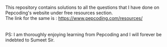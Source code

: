 This repository contains solutions to all the questions that I have done on Pepcoding's website under free resources section.\
The link for the same is : https://www.pepcoding.com/resources/     \
\
\
PS: I am thoroughly enjoying learning from Pepcoding and I will forever be indebted to Sumeet Sir.
